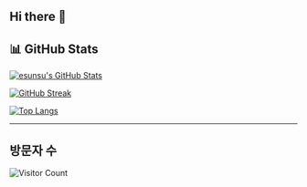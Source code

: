 ## Hi there 👋

## 📊 GitHub Stats

[![esunsu's GitHub Stats](https://github-readme-stats.vercel.app/api?username=esunsu&show_icons=true&theme=github_dark&bg_color=00000000)](https://github.com/anuraghazra/github-readme-stats)

[![GitHub Streak](https://streak-stats.demolab.com?user=esunsu&theme=github-dark&hide_border=true&background=00000000)](https://git.io/streak-stats)

[![Top Langs](https://github-readme-stats.vercel.app/api/top-langs/?username=esunsu&layout=compact&theme=github_dark&bg_color=00000000)](https://github.com/anuraghazra/github-readme-stats)

---

## 방문자 수
![Visitor Count](https://komarev.com/ghpvc/?username=esunsu&color=blue&style=flat)

<!--
**esunsu/esunsu** is a ✨ _special_ ✨ repository because its `README.md` (this file) appears on your GitHub profile.

Here are some ideas to get you started:

- 🔭 I’m currently working on ...
- 🌱 I’m currently learning ...
- 👯 I’m looking to collaborate on ...
- 🤔 I’m looking for help with ...
- 💬 Ask me about ...
- 📫 How to reach me: ...
- 😄 Pronouns: ...
- ⚡ Fun fact: ...
-->
